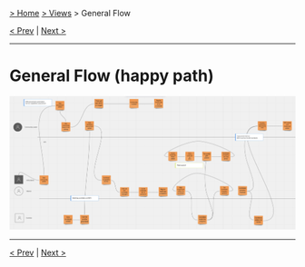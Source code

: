 [> Home](../../README.md) [> Views](../README.md)  > General Flow

[< Prev](../4.2.EventStorming/README.md)  |  [Next >](../4.4.C4Models/README.md)

---

# General Flow (happy path)
![](../../assets/images/general-flow.png)

---

[< Prev](../4.2.EventStorming/README.md)  |  [Next >](../4.4.C4Models/README.md)
